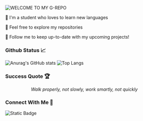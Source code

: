 ![WELCOME TO MY G-REPO](https://user-images.githubusercontent.com/82915997/229525353-055e2581-26aa-401b-8306-914ba742747c.png)

🏮 I'm a student who loves to learn new languages

🏮 Feel free to explore my repositories

🏮 Follow me to keep up-to-date with my upcoming projects!

### Github Status 📈

![Anurag's GitHub stats](https://github-readme-stats.vercel.app/api?username=binaryassasins&show_icons=true&theme=dark&bg_color=040D12&hide_border=true&text_color=ffffff&icon_color=FFCD4B)
![Top Langs](https://github-readme-stats.vercel.app/api/top-langs/?username=binaryassasins&show_icons=true&theme=dark&bg_color=040D12&layout=compact&hide_border=true&text_color=ffffff&icon_color=FFCD4B)

### Success Quote 🏆
*<p style="text-align: center;">Walk properly, not slowly, work smartly, not quickly</p>*

### Connect With Me 🤝

![Static Badge](https://img.shields.io/badge/Profile-LinkedIn-blue?style=flat&logo=linkedin&logoColor=white&link=https%3A%2F%2Fwww.linkedin.com%2Fin%2Fmohd-syafiq-asyraf-100762229%2F)

